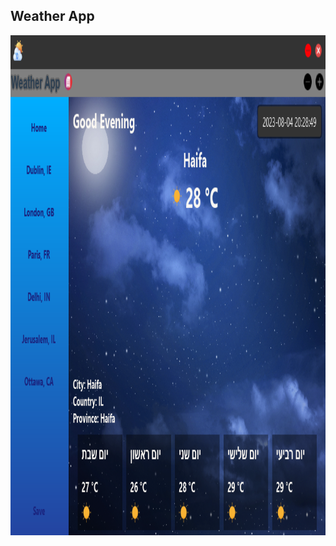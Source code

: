 <h2>Weather App</h2>
<img src="https://github.com/avivper/Weather/blob/main/Images/night.png" width="800" height="800" />
